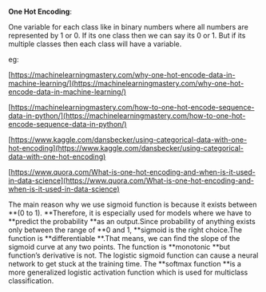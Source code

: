**One Hot Encoding**:

One variable for each class like in binary numbers where all numbers are represented by 1 or 0. If its one class then we can say its 0 or 1. But if its multiple classes then each class will have a variable.

eg:

[https://machinelearningmastery.com/why-one-hot-encode-data-in-machine-learning/](https://machinelearningmastery.com/why-one-hot-encode-data-in-machine-learning/)

[https://machinelearningmastery.com/how-to-one-hot-encode-sequence-data-in-python/](https://machinelearningmastery.com/how-to-one-hot-encode-sequence-data-in-python/)

[https://www.kaggle.com/dansbecker/using-categorical-data-with-one-hot-encoding](https://www.kaggle.com/dansbecker/using-categorical-data-with-one-hot-encoding)

[https://www.quora.com/What-is-one-hot-encoding-and-when-is-it-used-in-data-science](https://www.quora.com/What-is-one-hot-encoding-and-when-is-it-used-in-data-science)

The main reason why we use sigmoid function is because it exists between **\(0 to 1\). **Therefore, it is especially used for models where we have to **predict the probability **as an output.Since probability of anything exists only between the range of **0 and 1, **sigmoid is the right choice.The function is **differentiable **.That means, we can find the slope of the sigmoid curve at any two points. The function is **monotonic **but function’s derivative is not. The logistic sigmoid function can cause a neural network to get stuck at the training time. The **softmax function **is a more generalized logistic activation function which is used for multiclass classification.

